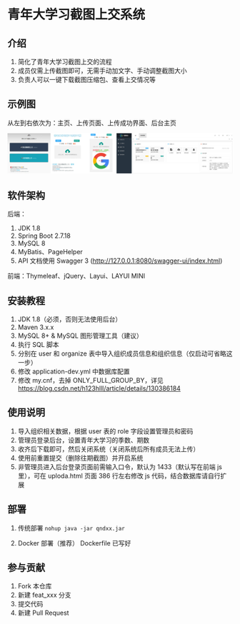 # 青年大学习截图上交系统

## 介绍

1. 简化了青年大学习截图上交的流程
2. 成员仅需上传截图即可，无需手动加文字、手动调整截图大小
3. 负责人可以一键下载截图压缩包、查看上交情况等

## 示例图

从左到右依次为：主页、上传页面、上传成功界面、后台主页

![输入图片说明](sample.jpeg)

## 软件架构

后端：

1. JDK 1.8
2. Spring Boot 2.7.18
3. MySQL 8
4. MyBatis、PageHelper
5. API 文档使用 Swagger 3 (http://127.0.0.1:8080/swagger-ui/index.html)

前端：Thymeleaf、jQuery、Layui、LAYUI MINI

## 安装教程

1. JDK 1.8（必须，否则无法使用后台）
2. Maven 3.x.x
3. MySQL 8+ & MySQL 图形管理工具（建议）
4. 执行 SQL 脚本
5. 分别在 user 和 organize 表中导入组织成员信息和组织信息（仅启动可省略这一步）
6. 修改 application-dev.yml 中数据库配置
7. 修改 my.cnf，去掉 ONLY_FULL_GROUP_BY，详见 https://blog.csdn.net/h123hlll/article/details/130386184

## 使用说明

1. 导入组织相关数据，根据 user 表的 role 字段设置管理员和密码
2. 管理员登录后台，设置青年大学习的季数、期数
3. 收齐后下载即可，然后关闭系统（关闭系统后所有成员无法上传）
4. 使用前重置提交（删除往期截图）并开启系统
5. 非管理员进入后台登录页面前需输入口令，默认为 1433（默认写在前端 js 里），可在 uploda.html 页面 386 行左右修改 js
   代码，结合数据库请自行扩展

## 部署

1. 传统部署
   `nohup java -jar qndxx.jar`

2. Docker 部署（推荐）
   Dockerfile 已写好

## 参与贡献

1. Fork 本仓库
2. 新建 feat_xxx 分支
3. 提交代码
4. 新建 Pull Request